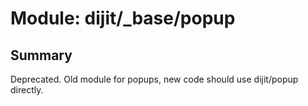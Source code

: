 # Module: dijit/_base/popup

## Summary

Deprecated.   Old module for popups, new code should use dijit/popup directly.
